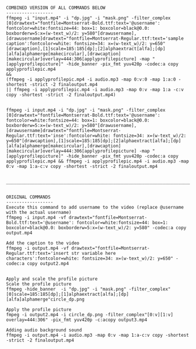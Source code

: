 
    COMBINED VERSION OF ALL COMMANDS BELOW
    ------------------
    ffmpeg -i "input.mp4" -i "dp.jpg" -i "mask.png" -filter_complex [0]drawtext="fontfile=Montserrat-Bold.ttf:text='@username': fontcolor=white:fontsize=44: box=1: boxcolor=black@0.0: boxborderw=5:x=(w-text_w)/2: y=580"[drawusername],[drawusername]drawtext="fontfile=Montserrat-Regular.ttf:text='sample caption':fontcolor=white: fontsize=34: x=(w-text_w)/2: y=650"[drawcaption],[1]scale=185:185[dp];[2]alphaextract[alfa];[dp][alfa]alphamerge[makecircular],[drawcaption][makecircular]overlay=444:306[applyprofilepicture] -map "[applyprofilepicture]" -hide_banner -pix_fmt yuv420p -codec:a copy applyprofilepic.mp4
    &&
    (ffmpeg -i applyprofilepic.mp4 -i audio.mp3 -map 0:v:0 -map 1:a:0 -shortest -strict -2 finaloutput.mp4
    || ffmpeg -i applyprofilepic.mp4 -i audio.mp3 -map 0:v -map 1:a -c:v copy -shortest -strict -2 finaloutput.mp4)


    ffmpeg -i input.mp4 -i "dp.jpg" -i "mask.png" -filter_complex [0]drawtext="fontfile=Montserrat-Bold.ttf:text='@username': fontcolor=white:fontsize=44: box=1: boxcolor=black@0.0: boxborderw=5:x=(w-text_w)/2: y=580"[drawusername],[drawusername]drawtext="fontfile=Montserrat-Regular.ttf:text='inse':fontcolor=white: fontsize=34: x=(w-text_w)/2: y=650"[drawcaption],[1]scale=185:185[dp];[2]alphaextract[alfa];[dp][alfa]alphamerge[makecircular],[drawcaption][makecircular]overlay=444:306[applyprofilepicture] -map "[applyprofilepicture]" -hide_banner -pix_fmt yuv420p -codec:a copy applyprofilepic.mp4 && ffmpeg -i applyprofilepic.mp4 -i audio.mp3 -map 0:v -map 1:a-c:v copy -shortest -strict -2 finaloutput.mp4
    
    
    _____________________________________________________________________________________________________


    ORIGINAL COMMANDS
    ------------------
    Execute this command to add username to the video (replace @username with the actual username)
    ffmpeg -i input.mp4 -vf drawtext="fontfile=Montserrat-Bold.ttf:text='@username': fontcolor=white:fontsize=44: box=1: boxcolor=black@0.0: boxborderw=5:x=(w-text_w)/2: y=580" -codec:a copy output.mp4

    Add the caption to the video
    ffmpeg -i output.mp4 -vf drawtext="fontfile=Montserrat-Regular.ttf:text='insert str variable here characters':fontcolor=white: fontsize=34: x=(w-text_w)/2: y=650" -codec:a copy output2.mp4


    Apply and scale the profile picture
    Scale the profile picture
    ffmpeg -hide_banner  -i "dp.jpg" -i "mask.png" -filter_complex"[0]scale=185:185[dp];[1]alphaextract[alfa];[dp][alfa]alphamerge"circle_dp.png

    Apply the profile picture
    fmpeg -i output2.mp4 -i circle_dp.png -filter_complex"[0:v][1:v] overlay=444:306" -pix_fmt yuv420p -c:acopy output3.mp4

    Adding audio background sound
    ffmpeg -i output.mp4 -i audio.mp3 -map 0:v -map 1:a-c:v copy -shortest -strict -2 finaloutput.mp4